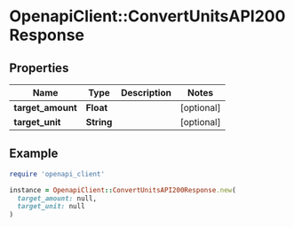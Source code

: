 # OpenapiClient::ConvertUnitsAPI200Response

## Properties

| Name | Type | Description | Notes |
| ---- | ---- | ----------- | ----- |
| **target_amount** | **Float** |  | [optional] |
| **target_unit** | **String** |  | [optional] |

## Example

```ruby
require 'openapi_client'

instance = OpenapiClient::ConvertUnitsAPI200Response.new(
  target_amount: null,
  target_unit: null
)
```


